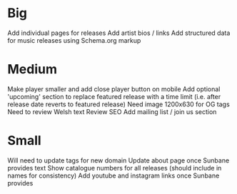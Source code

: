 # Big
Add individual pages for releases
Add artist bios / links
Add structured data for music releases using Schema.org markup

# Medium
Make player smaller and add close player button on mobile
Add optional 'upcoming' section to replace featured release with a time limit (i.e. after release date reverts to featured release) 
Need image 1200x630 for OG tags
Need to review Welsh text
Review SEO
Add mailing list / join us section

# Small
Will need to update tags for new domain
Update about page once Sunbane provides text
Show catalogue numbers for all releases (should include in names for consistency)
Add youtube and instagram links once Sunbane provides
